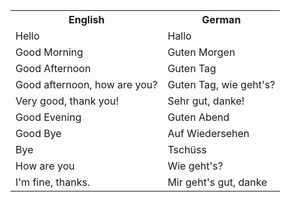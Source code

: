 <table>
  <tr>
    <th>English</th>
    <th>German</th>
  </tr>
  <tr>
    <td>Hello</td>
    <td>Hallo</td>
  </tr>
  <tr>
    <td>Good Morning</td>
    <td>Guten Morgen</td>
  </tr>
  <tr>
    <td>Good Afternoon</td>
    <td>Guten Tag</td>
  </tr>
  <tr>
    <td>Good afternoon, how are you?</td>
    <td>Guten Tag, wie geht's?</td>
  </tr>
  <tr>
    <td>Very good, thank you!</td>
    <td>Sehr gut, danke!</td>
  </tr>
  <tr>
    <td>Good Evening</td>
    <td>Guten Abend</td>
  </tr>
  <tr>
    <td>Good Bye</td>
    <td>Auf Wiedersehen</td>
  </tr>
  <tr>
    <td>Bye</td>
    <td>Tschüss</td>
  </tr>
  <tr>
    <td>How are you</td>
    <td>Wie geht's?</td>
  </tr>
  <tr>
    <td>I'm fine, thanks.</td>
    <td>Mir geht's gut, danke</td>
  </tr>
</table>
